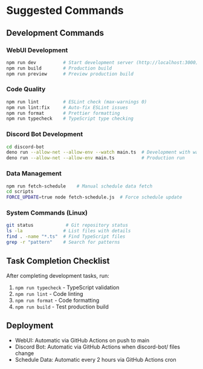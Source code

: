 # Suggested Commands

## Development Commands

### WebUI Development
```bash
npm run dev          # Start development server (http://localhost:3000)
npm run build        # Production build
npm run preview      # Preview production build
```

### Code Quality
```bash
npm run lint         # ESLint check (max-warnings 0)
npm run lint:fix     # Auto-fix ESLint issues  
npm run format       # Prettier formatting
npm run typecheck    # TypeScript type checking
```

### Discord Bot Development
```bash
cd discord-bot
deno run --allow-net --allow-env --watch main.ts  # Development with watch
deno run --allow-net --allow-env main.ts          # Production run
```

### Data Management
```bash
npm run fetch-schedule    # Manual schedule data fetch
cd scripts
FORCE_UPDATE=true node fetch-schedule.js  # Force schedule update
```

### System Commands (Linux)
```bash
git status            # Git repository status
ls -la               # List files with details
find . -name "*.ts"  # Find TypeScript files
grep -r "pattern"    # Search for patterns
```

## Task Completion Checklist
After completing development tasks, run:
1. `npm run typecheck` - TypeScript validation
2. `npm run lint` - Code linting
3. `npm run format` - Code formatting
4. `npm run build` - Test production build

## Deployment
- WebUI: Automatic via GitHub Actions on push to main
- Discord Bot: Automatic via GitHub Actions when discord-bot/ files change
- Schedule Data: Automatic every 2 hours via GitHub Actions cron
